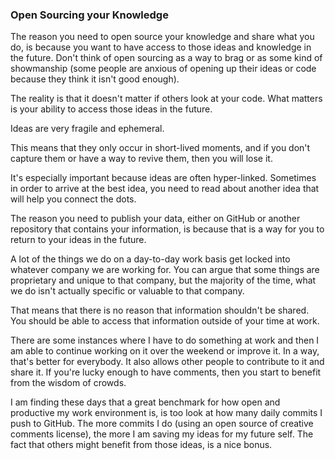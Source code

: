 ### Open Sourcing your Knowledge

The reason you need to open source your knowledge and share what you do, is because you want to have access to those ideas and knowledge in the future. Don't think of open sourcing as a way to brag or as some kind of showmanship (some people are anxious of opening up their ideas or code because they think it isn't good enough).

The reality is that it doesn't matter if others look at your code. What matters is your ability to access those ideas in the future.

Ideas are very fragile and ephemeral.

This means that they only occur in short-lived moments, and if you don't capture them or have a way to revive them, then you will lose it.

It's especially important because ideas are often hyper-linked. Sometimes in order to arrive at the best idea, you need to read about another idea that will help you connect the dots.

The reason you need to publish your data, either on GitHub or another repository that contains your information, is because that is a way for you to return to your ideas in the future.

A lot of the things we do on a day-to-day work basis get locked into whatever company we are working for. You can argue that some things are proprietary and unique to that company, but the majority of the time, what we do isn't actually specific or valuable to that company.

That means that there is no reason that information shouldn't be shared. You should be able to access that information outside of your time at work.

There are some instances where I have to do something at work and then I am able to continue working on it over the weekend or improve it. In a way, that's better for everybody. It also allows other people to contribute to it and share it. If you're lucky enough to have comments, then you start to benefit from the wisdom of crowds.

I am finding these days that a great benchmark for how open and productive my work environment is, is too look at how many daily commits I push to GitHub. The more commits I do (using an open source of creative comments license), the more I am saving my ideas for my future self. The fact that others might benefit from those ideas, is a nice bonus.
